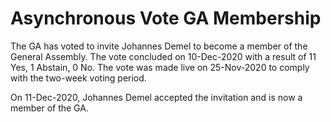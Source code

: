 # Asynchronous Vote GA Membership

The GA has voted to invite Johannes Demel to become a member of the
General Assembly. The vote concluded on 10-Dec-2020 with a result
of 11 Yes, 1 Abstain, 0 No. The vote was made live on 25-Nov-2020 to
comply with the two-week voting period.

On 11-Dec-2020, Johannes Demel accepted the invitation and is now a
member of the GA.
